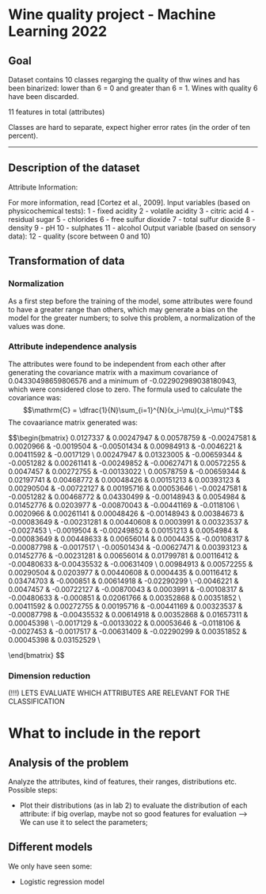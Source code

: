 # Wine quality project - Machine Learning 2022

## Goal
Dataset contains 10 classes regarging the quality of thw wines and has been binarized: lower than 6 = 0 and greater than 6 = 1. Wines with quality 6 have been discarded.

11 features in total (attributes)

Classes are hard to separate, expect higher error rates (in the order of ten percent).

---
## Description of the dataset

Attribute Information:

For more information, read [Cortez et al., 2009].
Input variables (based on physicochemical tests):
1 - fixed acidity
2 - volatile acidity
3 - citric acid
4 - residual sugar
5 - chlorides
6 - free sulfur dioxide
7 - total sulfur dioxide
8 - density
9 - pH
10 - sulphates
11 - alcohol
Output variable (based on sensory data):
12 - quality (score between 0 and 10)

## Transformation of data

### Normalization
As a first step before the training of the model, some attributes were found to have a greater range than others, which may generate a bias on the model for the greater numbers; to solve this problem, a normalization of the values was done.
### Attribute independence analysis
The attributes were found to be independent from each other after generating the covariance matrix with a maximum covariance of 0.04330498659806576 and a minimum of -0.022902989038180943, which were considered close to zero. The formula used to calculate the covariance was:
$$\mathrm{C} = \dfrac{1}{N}\sum_{i=1}^{N}(x_i-\mu)(x_i-\mu)^T$$
The covaariance matrix generated was:

$$\begin{bmatrix}
0.0127337  & 0.00247947 & 0.00578759 & -0.00247581 & 0.0020966 & -0.0019504 &  -0.00501434 & 0.00984913 & -0.0046221 &  0.00411592 & -0.0017129 \\
0.00247947 & 0.01323005 & -0.00659344 & -0.0051282 &  0.00261141 & -0.00249852 & -0.00627471 & 0.00572255 & 0.0047457 &  0.00272755 & -0.00133022 \\
0.00578759 & -0.00659344 & 0.02197741 & 0.00468772 & 0.00048426 & 0.00151213 &  0.00393123 & 0.00290504 & -0.00722127 & 0.00195716 & 0.00053646 \\
-0.00247581 & -0.0051282 &  0.00468772 & 0.04330499 & -0.00148943 & 0.0054984 &   0.01452776 & 0.0203977 & -0.00870043 & -0.00441169 & -0.0118106 \\
0.0020966 &  0.00261141 & 0.00048426 & -0.00148943 & 0.00384673 & -0.00083649 & -0.00231281 & 0.00440608 & 0.0003991 &  0.00323537 & -0.0027453 \\
-0.0019504 & -0.00249852 & 0.00151213 & 0.0054984 & -0.00083649 & 0.00448633 &  0.00656014 & 0.0004435 & -0.00108317 & -0.00087798 & -0.0017517 \\
-0.00501434 & -0.00627471 & 0.00393123 & 0.01452776 & -0.00231281 & 0.00656014 &  0.01799781 & 0.00116412 & -0.00480633 &-0.00435532 & -0.00631409 \\
0.00984913 & 0.00572255 & 0.00290504 & 0.0203977 &  0.00440608 &  0.0004435 &   0.00116412 & 0.03474703 & -0.000851 &   0.00614918 & -0.02290299 \\
-0.0046221 &  0.0047457 & -0.00722127 & -0.00870043 & 0.0003991 & -0.00108317 & -0.00480633 & -0.000851 &   0.02061766 & 0.00352868 & 0.00351852 \\
0.00411592 & 0.00272755 & 0.00195716 & -0.00441169 &  0.00323537 & -0.00087798 &  -0.00435532 & 0.00614918 & 0.00352868 & 0.01657311 & 0.00045398 \\
-0.0017129 & -0.00133022 & 0.00053646 & -0.0118106 & -0.0027453 & -0.0017517 &  -0.00631409 & -0.02290299 & 0.00351852 & 0.00045398 & 0.03152529 \\

\end{bmatrix} $$



### Dimension reduction
(!!!) LETS EVALUATE WHICH ATTRIBUTES ARE RELEVANT FOR THE CLASSIFICATION

# What to include in the report

## Analysis of the problem

Analyze the attributes, kind of features, their ranges, distributions etc.
Possible steps:

- Plot their distributions (as in lab 2) to evaluate the distribution of each attribute: if big overlap, maybe not so good features for evaluation --> We can use it to select the parameters;

## Different models

We only have seen some:
- Logistic regression model